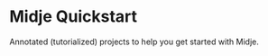 Midje Quickstart
================

Annotated (tutorialized) projects to help you get started with Midje.
